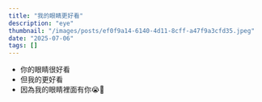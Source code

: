 ```yaml
---
title: "我的眼睛更好看"
description: "eye"
thumbnail: "/images/posts/ef0f9a14-6140-4d11-8cff-a47f9a3cfd35.jpeg"
date: "2025-07-06"
tags: []
---
```

- 你的眼睛很好看
- 但我的更好看
- 因為我的眼睛裡面有你😭🫵

